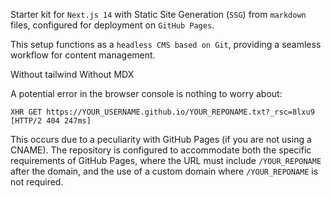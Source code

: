 Starter kit for `Next.js 14` with Static Site Generation (`SSG`) from `markdown` files, configured for deployment on `GitHub Pages`.

This setup functions as a `headless CMS based on Git`, providing a seamless workflow for content management.

Without tailwind
Without MDX

A potential error in the browser console is nothing to worry about:

```
XHR GET https://YOUR_USERNAME.github.io/YOUR_REPONAME.txt?_rsc=8lxu9 [HTTP/2 404 247ms]
```

This occurs due to a peculiarity with GitHub Pages (if you are not using a CNAME). The repository is configured to accommodate both the specific requirements of GitHub Pages, where the URL must include `/YOUR_REPONAME` after the domain, and the use of a custom domain where `/YOUR_REPONAME` is not required.
